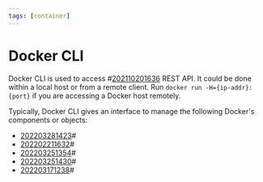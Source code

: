 ```yaml
---
tags: [container]
---
```


# Docker CLI

Docker CLI is used to access #[202110201636](202110201636.md) REST API. It could be done within
a local host or from a remote client. Run `docker run -H={ip-addr}:{port}` if
you are accessing a Docker host remotely.

Typically, Docker CLI gives an interface to manage the following Docker's
components or objects:
- [202203281423](202203281423.md)#
- [202202211632](202202211632.md)#
- [202203251354](202203251354.md)#
- [202203251430](202203251430.md)#
- [202203171238](202203171238.md)#
